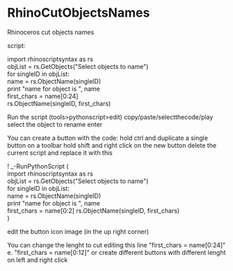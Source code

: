 # RhinoCutObjectsNames
Rhinoceros cut objects names

script:

import rhinoscriptsyntax as rs   
objList = rs.GetObjects("Select objects to name")  
for singleID in objList:   
   name = rs.ObjectName(singleID)   
   print "name for object is ", name   
   first_chars = name[0:24]   
   rs.ObjectName(singleID, first_chars)   


Run the script (tools>pythonscript>edit)
copy/paste/selectthecode/play
select the object to rename
enter


You can create a button with the code:
hold ctrl and duplicate a single button on a toolbar
hold shift and right click on the new button
delete the current script and replace it with this

! _-RunPythonScript (   
import rhinoscriptsyntax as rs   
objList = rs.GetObjects("Select objects to name")  
for singleID in objList:   
   name = rs.ObjectName(singleID)   
   print "name for object is ", name   
   first_chars = name[0:2] 
   rs.ObjectName(singleID, first_chars)   
)  

edit the button icon image (in the up right corner)


You can change the lenght to cut editing this line "first_chars = name[0:24]" e. "first_chars = name[0:12]" 
or create different buttons with different lenght on left and right click



